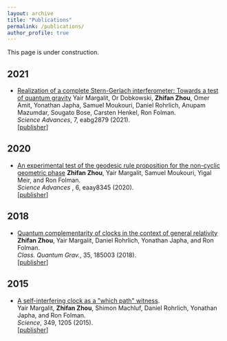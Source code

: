 ```yaml
---
layout: archive
title: "Publications"
permalink: /publications/
author_profile: true
---
```


This page is under construction.

## 2021
* [Realization of a complete Stern-Gerlach interferometer: Towards a test of quantum gravity](https://zhifanzhou.com/publications/Magalit2021)
Yair Margalit, Or Dobkowski, **Zhifan Zhou**, Omer Amit, Yonathan Japha, Samuel Moukouri, Daniel Rohrlich, Anupam Mazumdar, Sougato Bose, Carsten Henkel, Ron Folman.                               
<i>Science Advances</i>, 7, eabg2879 (2021).     
[[publisher](https://www.science.org/doi/10.1126/sciadv.abg2879)]

## 2020
* [An experimental test of the geodesic rule proposition for the non-cyclic geometric phase](https://zhifanzhou.com/publications/Zhou2020)
**Zhifan Zhou**, Yair Margalit, Samuel Moukouri, Yigal Meir, and Ron Folman.                                          
<i> Science Advances </i>, 6, eaay8345 (2020).     
[[publisher](https://www.science.org/doi/10.1126/sciadv.aay8345)]

## 2018
* [Quantum complementarity of clocks in the context of general relativity](https://zhifanzhou.com/publications/Zhou2018)
**Zhifan Zhou**, Yair Margalit, Daniel Rohrlich, Yonathan Japha, and Ron Folman.                                            
<i>Class. Quantum Grav.</i>, 35, 185003 (2018).      
[[publisher](https://iopscience.iop.org/article/10.1088/1361-6382/aad56b)]

## 2015  
* [A self-interfering clock as a "which path" witness](https://zhifanzhou.com/publications/Magalit2015).     
Yair Margalit, **Zhifan Zhou**, Shimon Machluf, Daniel Rohrlich, Yonathan Japha, and Ron Folman.                             
<i>Science</i>, 349, 1205 (2015).      
[[publisher](https://www.science.org/doi/10.1126/science.aac6498)]